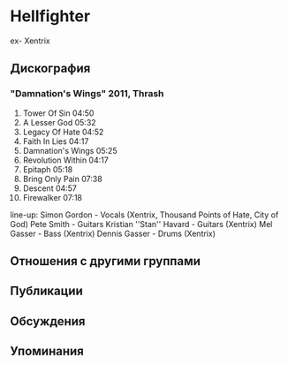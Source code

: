 # Hellfighter

ex- Xentrix

## Дискография

### "Damnation's Wings" 2011, Thrash

1. Tower Of Sin 04:50 
2. A Lesser God 05:32 
3. Legacy Of Hate 04:52 
4. Faith In Lies 04:17 
5. Damnation's Wings 05:25 
6. Revolution Within 04:17 
7. Epitaph 05:18 
8. Bring Only Pain 07:38 
9. Descent 04:57 
10. Firewalker 07:18


line-up: 
Simon Gordon - Vocals (Xentrix, Thousand Points of Hate, City of God) 
Pete Smith - Guitars 
Kristian ''Stan'' Havard - Guitars (Xentrix) 
Mel Gasser - Bass (Xentrix) 
Dennis Gasser - Drums (Xentrix)


## Отношения с другими группами


## Публикации


## Обсуждения


## Упоминания

